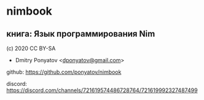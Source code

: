 #  nimbook
## книга: Язык программирования Nim

(c) 2020 CC BY-SA
* Dmitry Ponyatov <<dponyatov@gmail.com>>

github: https://github.com/ponyatov/nimbook

discord: https://discord.com/channels/721619574486728764/721619992327487499
